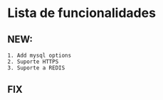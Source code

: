 # Lista de funcionalidades

## NEW:
    1. Add mysql options
    2. Suporte HTTPS
    3. Suporte a REDIS
## FIX